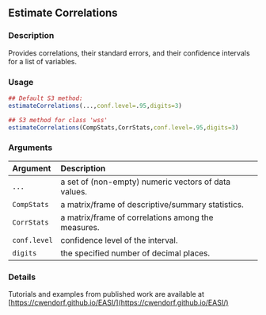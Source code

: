 ## Estimate Correlations

### Description

Provides correlations, their standard errors, and their confidence intervals for a list of variables.

### Usage

```r
## Default S3 method:
estimateCorrelations(...,conf.level=.95,digits=3)

## S3 method for class 'wss'
estimateCorrelations(CompStats,CorrStats,conf.level=.95,digits=3)
```

### Arguments

Argument | Description
:-- | :--
```...``` | a set of (non-empty) numeric vectors of data values.
```CompStats``` | a matrix/frame of descriptive/summary statistics.
```CorrStats``` | a matrix/frame of correlations among the measures.
```conf.level``` | confidence level of the interval.
```digits``` | the specified number of decimal places.

### Details

Tutorials and examples from published work are available at [https://cwendorf.github.io/EASI/](https://cwendorf.github.io/EASI/) 
